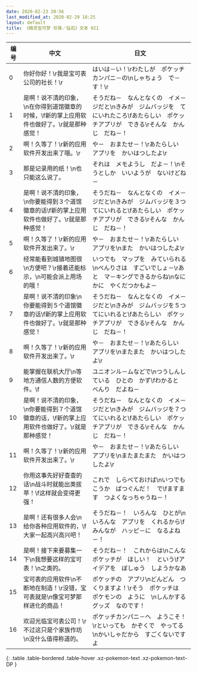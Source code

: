 ```yaml
---
date: 2020-02-23 20:56
last_modified_at: 2020-02-29 18:25
layout: default
title: 《精灵宝可梦 珍珠／钻石》文本 021
---
```

| 编号 | 中文 | 日文 |
| ---- | ---- | ---- |
| 0 | 你好你好！\r我是宝可表公司的社长！\r | はいは－い！\rわたしが　ポケッチカンパニ－の\nしゃちょう　で－す！\r |
| 1 | 是啊！说不清的印象，\n在你得到道馆徽章的时候，\f新的掌上应用软件也做好了。\r就是那种感觉！ | そうだね－　なんとなくの　イメ－ジだと\nきみが　ジムバッジを　てにいれたころ\fあたらしい　ポケッチアプリが　できる\rそんな　かんじ　だね－！ |
| 2 | 啊！久等了！\r新的应用软件开发出来了哦。\r | や－　おまたせ－！\rあたらしい　アプリを　かいはつしたよ\r |
| 3 | 那是记录用的纸！\n也只能这么说了。 | それは　メモようし　だよ－！\nそうとしか　いいようが　ないけどね－ |
| 4 | 是啊！说不清的印象，\n你要能得到３个道馆徽章的话\f新的掌上应用软件也做好了。\r就是那种感觉！ | そうだね－　なんとなくの　イメ－ジだと\nきみが　ジムバッジを３つ　てにいれると\fあたらしい　ポケッチアプリが　できる\rそんな　かんじ　だね－！ |
| 5 | 啊！久等了！\r新的应用软件开发出来了。\r | や－　おまたせ－！\rあたらしい　アプリを\nまた　かいはつしたよ\r |
| 6 | 经常能看到城镇地图很\n方便吧？\r接着还能标示，\n可能会派上用场的哦！ | いつでも　マップを　みていられる\nべんりさは　すごいでしょ－\rあと　マ－キングできるからね\nなにかに　やくだつかもよ－ |
| 7 | 是啊！说不清的印象\n你要能得到５个道馆徽章的话\f新的掌上应用软件也做好了。\r就是那种感觉！ | そうだね－　なんとなくの　イメ－ジだと\nきみが　ジムバッジを５つ　てにいれると\fあたらしい　ポケッチアプリが　できる\rそんな　かんじ　だね－！ |
| 8 | 啊！久等了！\r新的应用软件开发出来了。\r | や－　おまたせ－！\rあたらしい　アプリを\nまたまた　かいはつしたよ\r |
| 9 | 能掌握在联机大厅\n等地方通信人数的方便软件。\f | ユニオンル－ムなどで\nつうしんしている　ひとの　かず\fわかると　べんり　だよね－ |
| 10 | 是啊！说不清的印象，\n你要能得到７个道馆徽章的话，\f新的掌上应用软件也做好了。\r就是那种感觉！ | そうだね－　なんとなくの　イメ－ジだと\nきみが　ジムバッジを７つ　てにいれると\fあたらしい　ポケッチアプリが　できる\rそんな　かんじ　だね－！ |
| 11 | 啊！久等了！\r新的应用软件开发出来了。\r | や－　おまたせ－！\rあたらしい　アプリを\nまたまたまた　かいはつしたよ\r |
| 12 | 你用这事先好好查查的话\n战斗时就能出类拔苹！\f这样就会变得更强！ | これで　しらべておけば\nいつでも　こうか　ばつぐんだ！　で\fますます　つよくなっちゃうね－！ |
| 13 | 是啊！还有很多人会\n给你各种应用软件的，\f大家一起高兴高兴吧！ | そうだね－！　いろんな　ひとが\nいろんな　アプリを　くれるから\fみんなが　ハッピ－に　なるよね－！ |
| 14 | 是啊！接下来要募集一下\n我想要这样的宝可表！\n之类的。 | そうだね－！　これからは\nこんな　ポケッチが　ほしい！　という\fアイデアを　ぼしゅう　しようかなあ |
| 15 | 宝可表的应用软件\n不断地在制造！\r没错，宝可表就是\n像宝可梦那样进化的商品！ | ポケッチの　アプリ\nどんどん　つくりますよ！\rそう　ポケッチは　ポケモンの　ように　\nしんかする　グッズ　なのです！ |
| 16 | 欢迎光临宝可表公司！\r不过这只是个家族作坊\n没什么值得称道的。 | ポケッチカンパニ－へ　ようこそ！\rといっても　かぞくで　やってる\nかいしゃだから　すごくないですよ |
{: .table .table-bordered .table-hover .xz-pokemon-text .xz-pokemon-text-DP }